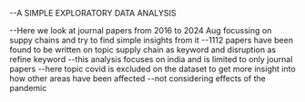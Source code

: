 --A SIMPLE EXPLORATORY DATA ANALYSIS 


--Here we look at journal papers from 2016 to 2024 Aug focussing on suppy chains and try to find simple insights from it 
--1112 papers have been found to be written on topic supply chain as keyword and disruption as refine keyword 
--this analysis focuses on india and is limited to only journal papers
--here topic covid is excluded on the dataset to get more insight into how other areas have been affected 
--not considering effects of the pandemic

